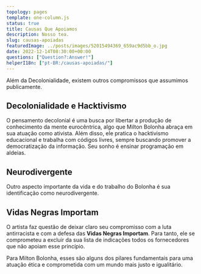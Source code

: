 ```yaml
---
topology: pages
template: one-column.js
status: true
title: Causas Que Apoiamos
description: Nosso tea.
slug: causas-apoiadas
featuredImage: ../posts/images/52015494369_659ac9d5bb_o.jpg
date: 2022-12-14T08:30:00+00:00
questions: ["Question?:Answer!"]
helperI18n: ["pt-BR:/causas-apoiadas/"]
---
```


Além da Decolonialidade, existem outros compromissos que assumimos publicamente.

## Decolonialidade e Hacktivismo

O pensamento decolonial é uma busca por libertar a produção de conhecimento da mente eurocêntrica, algo que Milton Bolonha abraça em sua atuação como ativista. Além disso, ele pratica o hacktivismo educacional e trabalha com códigos livres, sempre buscando promover a democratização da informação. Seu sonho é ensinar programação em aldeias.

## Neurodivergente

Outro aspecto importante da vida e do trabalho do Bolonha é sua identificação como neurodivergente.

## Vidas Negras Importam

O artista faz questão de deixar claro seu compromisso com a luta antirracista e com a defesa das **Vidas Negras Importam**. Para tanto, ele se comprometeu a excluir da sua lista de indicações todos os fornecedores que não apoiam esse princípio.

Para Milton Bolonha, esses são alguns dos pilares fundamentais para uma atuação ética e comprometida com um mundo mais justo e igualitário.
